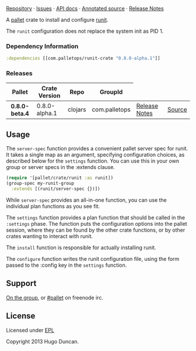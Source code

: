 [Repository](https://github.com/pallet/runit-crate) &#xb7;
[Issues](https://github.com/pallet/runit-crate/issues) &#xb7;
[API docs](http://palletops.com/runit-crate/0.8/api) &#xb7;
[Annotated source](http://palletops.com/runit-crate/0.8/annotated/uberdoc.html) &#xb7;
[Release Notes](https://github.com/pallet/runit-crate/blob/develop/ReleaseNotes.md)

 A [pallet](http://palletops.com/) crate to install and configure
[runit](http://smarden.org/runit/).

The `runit` configuration does not replace the system init as PID 1.

### Dependency Information

```clj
:dependencies [[com.palletops/runit-crate "0.8.0-alpha.1"]]
```

### Releases

<table>
<thead>
  <tr><th>Pallet</th><th>Crate Version</th><th>Repo</th><th>GroupId</th></tr>
</thead>
<tbody>
  <tr>
    <th>0.8.0-beta.4</th>
    <td>0.8.0-alpha.1</td>
    <td>clojars</td>
    <td>com.palletops</td>
    <td><a href='https://github.com/pallet/runit-crate/blob/0.8.0-alpha.1/ReleaseNotes.md'>Release Notes</a></td>
    <td><a href='https://github.com/pallet/runit-crate/blob/0.8.0-alpha.1/'>Source</a></td>
  </tr>
</tbody>
</table>

## Usage

The `server-spec` function provides a convenient pallet server spec for
runit.  It takes a single map as an argument, specifying configuration
choices, as described below for the `settings` function.  You can use this
in your own group or server specs in the :extends clause.

```clj
(require '[pallet/crate/runit :as runit])
(group-spec my-runit-group
  :extends [(runit/server-spec {})])
```

While `server-spec` provides an all-in-one function, you can use the individual
plan functions as you see fit.

The `settings` function provides a plan function that should be called in the
`:settings` phase.  The function puts the configuration options into the pallet
session, where they can be found by the other crate functions, or by other
crates wanting to interact with runit.

The `install` function is responsible for actually installing runit.

The `configure` function writes the runit configuration file, using the form
passed to the :config key in the `settings` function.

## Support

[On the group](http://groups.google.com/group/pallet-clj), or
[#pallet](http://webchat.freenode.net/?channels=#pallet) on freenode irc.

## License

Licensed under [EPL](http://www.eclipse.org/legal/epl-v10.html)

Copyright 2013 Hugo Duncan.
